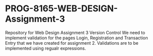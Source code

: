 # PROG-8165-WEB-DESIGN-Assignment-3
Repository for Web Design Assignment 3 Version Control
We need to implement validation for the pages Login, Registration and Transaction Entry that we have created for assignment 2.
Validations are to be implemented using regualr expressions.
